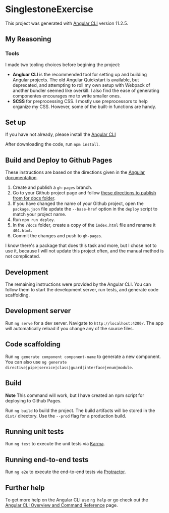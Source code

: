 # SinglestoneExercise

This project was generated with [Angular CLI](https://github.com/angular/angular-cli) version 11.2.5.

## My Reasoning

### Tools

I made two tooling choices before begining the project:

- **Angluar CLI** is the recommended tool for setting up and building Angular projects. The old Angular Quickstart is available, but deprecated, and attempting to roll my own setup with Webpack of another bundler seemed like overkill. I also find the ease of generating componentes encourages me to write smaller ones.
- **SCSS** for preprocessing CSS. I mostly use preprocessors to help organize my CSS. However, some of the built-in functions are handy.

## Set up
If you have not already, please install the [Angular CLI](https://cli.angular.io/)

After downloading the code, run `npm install`.

## Build and Deploy to Github Pages
These instructions are based on the directions given in the [Angular documentation](https://angular.io/guide/deployment#deploy-to-github-pages). 

1. Create and publish a `gh-pages` branch.
2. Go to your Github project page and follow [these directions to publish from for docs folder](https://docs.github.com/en/github/working-with-github-pages/configuring-a-publishing-source-for-your-github-pages-site#publishing-your-github-pages-site-from-a-docs-folder-on-your-master-branch).
3. If you have changed the name of your Github project, open the `package.json`  file update the `--base-href` option in the `deploy` script to match your project name.
4. Run `npm run deploy`.
5. In the `/docs` folder, create a copy of the `index.html` file and rename it `404.html`.
6. Commit the changes and push to `gh-pages`.

I know there's a package that does this task and more, but I chose not to use it, because I will not update this project often, and the manual method is not complicated.

## Development

The remaining instructions were provided by the Angular CLI. You can follow them to start the development server, run tests, and generate code scaffolding.

## Development server

Run `ng serve` for a dev server. Navigate to `http://localhost:4200/`. The app will automatically reload if you change any of the source files.

## Code scaffolding

Run `ng generate component component-name` to generate a new component. You can also use `ng generate directive|pipe|service|class|guard|interface|enum|module`.

## Build

**Note** This command will work, but I have created an npm script for deploying to Github Pages.

Run `ng build` to build the project. The build artifacts will be stored in the `dist/` directory. Use the `--prod` flag for a production build.

## Running unit tests

Run `ng test` to execute the unit tests via [Karma](https://karma-runner.github.io).

## Running end-to-end tests

Run `ng e2e` to execute the end-to-end tests via [Protractor](http://www.protractortest.org/).

## Further help

To get more help on the Angular CLI use `ng help` or go check out the [Angular CLI Overview and Command Reference](https://angular.io/cli) page.
